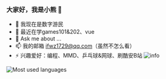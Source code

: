 ### 大家好，我是小熊 👋

- 🔭 我现在是数字游民
- 🌱 最近在学games101&202、vue
- 💬 Ask me about ...
- 📫 我的邮箱 ifwz1729@qq.com（虽然不怎么看）
- ⚡ 兴趣爱好：编程、MMD、乒乓球&网球、刷酷安B站
![info](https://github-readme-stats.vercel.app/api?username=Asterecho&show_icons=true&count_private=true&hide=prs&theme=default_repocard)

![Most used languages](https://github-readme-stats.vercel.app/api/top-langs/?username=Asterecho&layout=compact&hide_border=true&langs_count=10)
